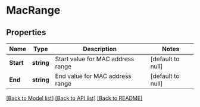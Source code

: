 # MacRange

## Properties
Name | Type | Description | Notes
------------ | ------------- | ------------- | -------------
**Start** | **string** | Start value for MAC address range | [default to null]
**End** | **string** | End value for MAC address range | [default to null]

[[Back to Model list]](../README.md#documentation-for-models) [[Back to API list]](../README.md#documentation-for-api-endpoints) [[Back to README]](../README.md)

